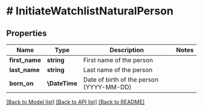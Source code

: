 # # InitiateWatchlistNaturalPerson

## Properties

Name | Type | Description | Notes
------------ | ------------- | ------------- | -------------
**first_name** | **string** | First name of the person |
**last_name** | **string** | Last name of the person |
**born_on** | **\DateTime** | Date of birth of the person (YYYY-MM-DD) |

[[Back to Model list]](../../README.md#models) [[Back to API list]](../../README.md#endpoints) [[Back to README]](../../README.md)
